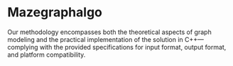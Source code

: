 # Mazegraphalgo
Our methodology encompasses both the theoretical aspects of graph modeling and the practical implementation of the solution in C++—complying with the provided specifications for input format, output format, and platform compatibility. 
